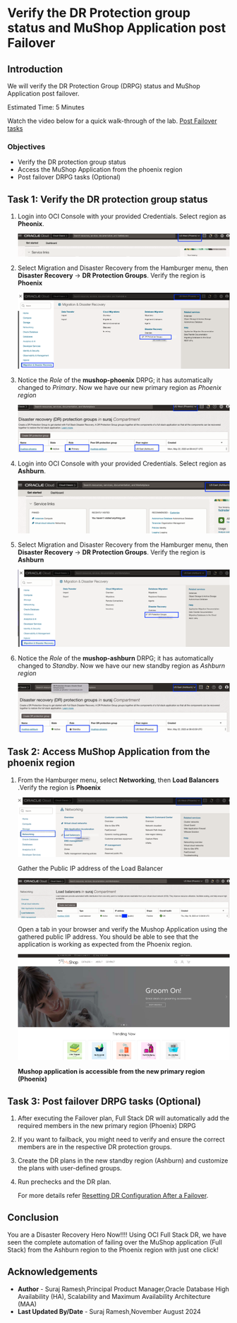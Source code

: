# Verify the DR Protection group status and MuShop Application post Failover

## Introduction

We will verify the DR Protection Group (DRPG) status and MuShop Application post failover.

Estimated Time: 5 Minutes

Watch the video below for a quick walk-through of the lab.
[Post Failover tasks](videohub:)

### Objectives

- Verify the DR protection group status
- Access the MuShop Application from the phoenix region
- Post failover DRPG tasks (Optional)

## Task 1: Verify the DR protection group status

1.  Login into OCI Console with your provided Credentials. Select region as **Pheonix**.

    ![oci console phoenix](./images/phoenix-region-new.png)

2.  Select Migration and Disaster Recovery from the Hamburger menu, then **Disaster Recovery** -> **DR Protection Groups**. Verify the region is **Phoenix**

    ![drpg navigation page](./images/phoenix-drpgpage-new.png)

3.  Notice the *Role* of the **mushop-phoenix** DRPG; it has automatically changed to *Primary*. Now we have our new primary region as *Phoenix region*

    ![phoenix drpg status](./images/phoenix-drpg-status-new.png)

4.  Login into OCI Console with your provided Credentials. Select region as **Ashburn**.

    ![oci console ashburn](./images/ashburn-region-new.png)

5.  Select Migration and Disaster Recovery from the Hamburger menu, then **Disaster Recovery** -> **DR Protection Groups**. Verify the region is **Ashburn**

    ![drpg navigation page](./images/ashburn-drpgpage-new.png)

6.  Notice the *Role* of the **mushop-ashburn** DRPG; it has automatically changed to *Standby*. Now we have our new standby region as *Ashburn region*

    ![ashburn drpg status](./images/ashburn-drpg-status-new.png)


## Task 2: Access MuShop Application from the phoenix region

1.  From the Hamburger menu, select **Networking**, then **Load Balancers** .Verify the region is **Phoenix**
  
    ![phoenix load balancer navigation](./images/phoenix-loadbalancer-navigate-new.png)

    Gather the Public IP address of the Load Balancer

    ![phoenix load balancer ip](./images/phoenix-loadbalancer-ip-new.png)

    Open a tab in your browser and verify the Mushop Application using the gathered public IP address. You should be able to see that the application is working as expected from the Phoenix region.

    ![mushop app verification](./images/phoenix-mushop-app-new.png)

    **Mushop application is accessible from the new primary region (Phoenix)**

## Task 3:  Post failover DRPG tasks (Optional)

1. After executing the Failover plan, Full Stack DR will automatically add the required members in the new primary region (Phoenix) DRPG

2. If you want to failback, you might need to verify and ensure the correct members are in the respective DR protection groups.

3.  Create the DR plans in the new standby region (Ashburn) and customize the plans with user-defined groups.

4. Run prechecks and the DR plan.

    For more details refer [Resetting DR Configuration After a Failover](https://docs.oracle.com/en-us/iaas/disaster-recovery/doc/resetting-dr-configuration.html).

## Conclusion

You are a Disaster Recovery Hero Now!!!! Using OCI Full Stack DR, we have seen the complete automation of failing over the MuShop application (Full Stack) from the Ashburn region to the Phoenix region with just one click! 

## Acknowledgements

- **Author** - Suraj Ramesh,Principal Product Manager,Oracle Database High Availability (HA), Scalability and Maximum Availability Architecture (MAA)
- **Last Updated By/Date** - Suraj Ramesh,November August 2024
